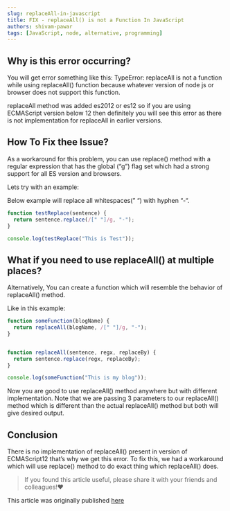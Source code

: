 ```yaml
---
slug: replaceAll-in-javascript
title: FIX - replaceAll() is not a Function In JavaScript
authors: shivam-pawar
tags: [JavaScript, node, alternative, programming]
---
```


## Why is this error occurring?

You will get error something like this: TypeError: replaceAll is not a function while using replaceAll() function because whatever version of node js or browser does not support this function.
<!--truncate-->
replaceAll method was added es2012 or es12 so if you are using ECMAScript version below 12 then definitely you will see this error as there is not implementation for replaceAll in earlier versions.

## How To Fix thee Issue?​

As a workaround for this problem, you can use replace() method with a regular expression that has the global (“g”) flag set which had a strong support for all ES version and browsers.

Lets try with an example:

Below example will replace all whitespaces(” “) with hyphen “-“.

```javascript
function testReplace(sentence) {
  return sentence.replace(/[" "]/g, "-");
}

console.log(testReplace("This is Test"));
```

## What if you need to use replaceAll() at multiple places?

Alternatively, You can create a function which will resemble the behavior of replaceAll() method.

Like in this example:

```javascript
function someFunction(blogName) {
  return replaceAll(blogName, /[" "]/g, "-");
}


function replaceAll(sentence, regx, replaceBy) {
  return sentence.replace(regx, replaceBy);
}

console.log(someFunction("This is my blog"));
```

Now you are good to use replaceAll() method anywhere but with different implementation. Note that we are passing 3 parameters to our replaceAll() method which is different than the actual replaceAll() method but both will give desired output.

## Conclusion

There is no implementation of replaceAll() present in version of ECMAScript12 that’s why we get this error. To fix this, we had a workaround which will use replace() method to do exact thing which replaceAll() does.

> If you found this article useful, please share it with your friends and colleagues!❤️

This article was originally published [here](https://dev.to/shivampawar/fix-replaceall-is-not-a-function-in-javascript-3klp)
